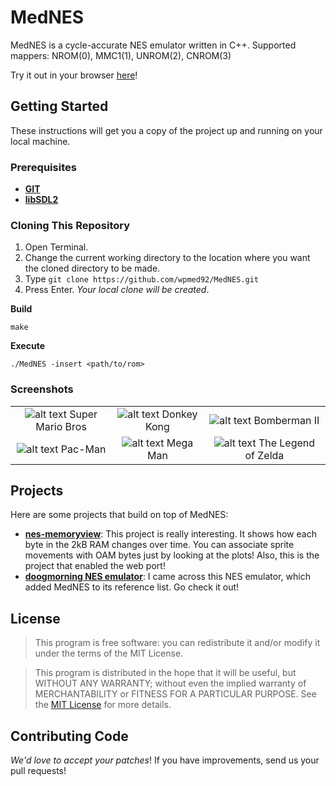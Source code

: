 # MedNES
MedNES is a cycle-accurate NES emulator written in C++.
Supported mappers: NROM(0), MMC1(1), UNROM(2), CNROM(3)

Try it out in your browser [here](https://wpmed92.github.io)!

## Getting Started ##
These instructions will get you a copy of the project up and running on your local machine.

### Prerequisites ###
* **[GIT](https://git-scm.com)**
* **[libSDL2](https://www.libsdl.org/download-2.0.php)**

### Cloning This Repository ###
1. Open Terminal.
2. Change the current working directory to the location where you want the cloned directory to be made.
3. Type `git clone https://github.com/wpmed92/MedNES.git`
4. Press Enter. *Your local clone will be created*.

**Build**

`make`

**Execute**

`./MedNES -insert <path/to/rom>`

### Screenshots ###

| | | |
|:-------------------------:|:-------------------------:|:-------------------------:|
|![alt text](https://github.com/wpmed92/MedNES/blob/master/Screenshots/Super%20Mario%20Bros.png) Super Mario Bros |  ![alt text](https://github.com/wpmed92/MedNES/blob/master/Screenshots/Donkey-Kong.png) Donkey Kong |![alt text](https://github.com/wpmed92/MedNES/blob/master/Screenshots/Bomberman%20II.png) Bomberman II |
|![alt text](https://github.com/wpmed92/MedNES/blob/master/Screenshots/Pac-Man.png) Pac-Man |![alt text](https://github.com/wpmed92/MedNES/blob/master/Screenshots/Mega%20Man.png) Mega Man |![alt text](https://github.com/wpmed92/MedNES/blob/master/Screenshots/Zelda.png) The Legend of Zelda |

## Projects

Here are some projects that build on top of MedNES:

* **[nes-memoryview](https://github.com/sniklaus/nes-memoryview)**: This project is really interesting. It shows how each byte in the 2kB RAM changes over time. You can associate sprite movements with OAM bytes just by looking at the plots! Also, this is the project that enabled the web port!
* **[doogmorning NES emulator](https://gitee.com/doogmorning/programming-windows-/tree/master/FC%E6%A8%A1%E6%8B%9F%E5%99%A8)**: I came across this NES emulator, which added MedNES to its reference list. Go check it out!


## License
>This program is free software: you can redistribute it and/or modify it under the terms of the MIT License.

>This program is distributed in the hope that it will be useful, but WITHOUT ANY WARRANTY; without even the implied warranty of MERCHANTABILITY or FITNESS FOR A PARTICULAR PURPOSE. See the [MIT License](https://en.wikipedia.org/wiki/MIT_License) for more details.

## Contributing Code
_We'd love to accept your patches_! If you have improvements, send us your pull requests!
